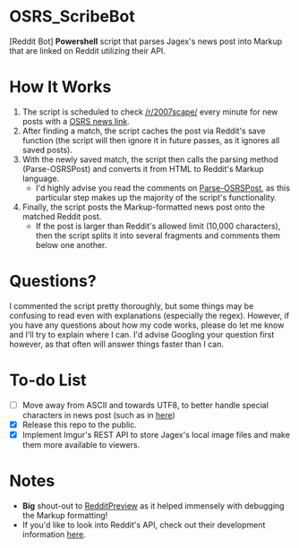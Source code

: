 # OSRS_ScribeBot
[Reddit Bot] **Powershell** script that parses Jagex's news post into Markup that are linked on Reddit utilizing their API.

# How It Works
1. The script is scheduled to check [/r/2007scape/](https://www.reddit.com/r/2007scape/new) every minute for new posts with a [OSRS news link](http://services.runescape.com/m=news/).
2. After finding a match, the script caches the post via Reddit's save function (the script will then ignore it in future passes, as it ignores all saved posts).
3. With the newly saved match, the script then calls the parsing method (Parse-OSRSPost) and converts it from HTML to Reddit's Markup language.
	- I'd highly advise you read the comments on [Parse-OSRSPost](https://github.com/Floogen/OSRS_ScribeBot/blob/master/OSRS_ScribeBot%20Script/Parse-OSRSPost.ps1), as this particular step makes up the majority of the script's functionality.
4. Finally, the script posts the Markup-formatted news post onto the matched Reddit post.
	- If the post is larger than Reddit's allowed limit (10,000 characters), then the script splits it into several fragments and comments them below one another.

# Questions?
I commented the script pretty thoroughly, but some things may be confusing to read even with explanations (especially the regex). However, if you have any questions about how my code works, please do let me know and I'll try to explain where I can. I'd advise Googling your question first however, as that often will answer things faster than I can.

# To-do List
- [ ] Move away from ASCII and towards UTF8, to better handle special characters in news post (such as in [here](http://services.runescape.com/m=news/price-increase-june-4th-2018?oldschool=1))
- [x] Release this repo to the public.
- [x] Implement Imgur's REST API to store Jagex's local image files and make them more available to viewers.

# Notes
* **Big** shout-out to [RedditPreview](http://redditpreview.com/) as it helped immensely with debugging the Markup formatting!
* If you'd like to look into Reddit's API, check out their development information [here](https://www.reddit.com/dev/api/).
